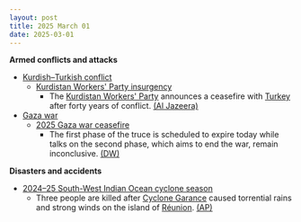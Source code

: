 ```yaml
---
layout: post
title: 2025 March 01
date: 2025-03-01
---
```



**Armed conflicts and attacks**

* [Kurdish–Turkish conflict](https://en.wikipedia.org/wiki/Kurdish%E2%80%93Turkish_conflict "Kurdish–Turkish conflict")
  + [Kurdistan Workers' Party insurgency](https://en.wikipedia.org/wiki/Kurdistan_Workers%27_Party_insurgency "Kurdistan Workers' Party insurgency")
    - The [Kurdistan Workers' Party](https://en.wikipedia.org/wiki/Kurdistan_Workers%27_Party "Kurdistan Workers' Party") announces a ceasefire with [Turkey](https://en.wikipedia.org/wiki/Turkey "Turkey") after forty years of conflict. [(Al Jazeera)](https://www.aljazeera.com/news/2025/3/1/pkk-declares-ceasefire-in-40-year-conflict-with-turkiye-kurdish-media)
* [Gaza war](https://en.wikipedia.org/wiki/Gaza_war "Gaza war")
  + [2025 Gaza war ceasefire](https://en.wikipedia.org/wiki/2025_Gaza_war_ceasefire "2025 Gaza war ceasefire")
    - The first phase of the truce is scheduled to expire today while talks on the second phase, which aims to end the war, remain inconclusive. [(DW)](https://www.dw.com/en/first-phase-of-israel-hamas-truce-set-to-expire/a-71791093)

**Disasters and accidents**

* [2024–25 South-West Indian Ocean cyclone season](https://en.wikipedia.org/wiki/2024%E2%80%9325_South-West_Indian_Ocean_cyclone_season "2024–25 South-West Indian Ocean cyclone season")
  + Three people are killed after [Cyclone Garance](https://en.wikipedia.org/wiki/Cyclone_Garance "Cyclone Garance") caused torrential rains and strong winds on the island of [Réunion](https://en.wikipedia.org/wiki/R%C3%A9union "Réunion"). [(AP)](https://apnews.com/article/reunion-island-cyclone-garance-damages-d20ddf429639502e67f97089626bc7ec)
